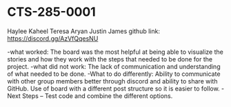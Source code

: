 # CTS-285-0001
Haylee
Kaheel
Teresa
Aryan
Justin
James
github link:  https://discord.gg/AzVfQqesNU

-what worked: The board was the most helpful at being able to visualize the stories and how they work with the steps that needed to be done for the project.
-what did not work:  The lack of communication and understanding of what needed to be done.
-What to do differently:  Ability to communicate with other group members better through discord and ability to share with GitHub.  Use of board with a different post structure so it is easier to follow. 
-Next Steps – Test code and combine the different options.
